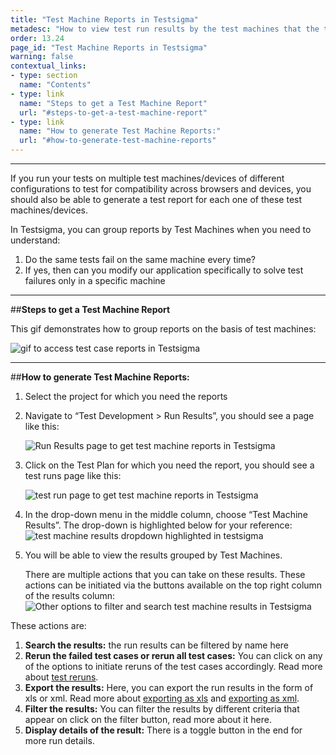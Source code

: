 ```yaml
---
title: "Test Machine Reports in Testsigma"
metadesc: "How to view test run results by the test machines that the test cases were executed on in Testsigma"
order: 13.24
page_id: "Test Machine Reports in Testsigma"
warning: false
contextual_links:
- type: section
  name: "Contents"
- type: link
  name: "Steps to get a Test Machine Report"
  url: "#steps-to-get-a-test-machine-report"
- type: link
  name: "How to generate Test Machine Reports:"
  url: "#how-to-generate-test-machine-reports"
---
```


---

If you run your tests on multiple test machines/devices of different configurations to test for compatibility across browsers and devices, you should also be able to generate a test report for each one of these test machines/devices. 

In Testsigma, you can group reports by Test Machines when you need to understand:
1. Do the same tests fail on the same machine every time?
2. If yes, then can you modify our application specifically to solve test failures only in a specific machine 


---
##**Steps to get a Test Machine Report**

This gif demonstrates how to group reports on the basis of test machines:

![gif to access test case reports in Testsigma](https://docs.testsigma.com/images/test-machine-reports/gif-get-test-case-reports-testsigma.gif)



---
##**How to generate Test Machine Reports:**

1. Select the project for which you need the reports
2. Navigate to “Test Development > Run Results”, you should see a page like this:

   ![Run Results page to get test machine reports in Testsigma](https://s3.amazonaws.com/static-docs.testsigma.com/new_images/reports/runs/test-machine-reports/run-results-page-to-get-test-machine-reports-testsigma.png)

3. Click on the Test Plan for which you need the report, you should see a test runs page like this:

   ![test run page to get test machine reports in Testsigma](https://docs.testsigma.com/images/test-machine-reports/test-run-page-to-get-test-machine-reports-in-testsigma.png)

4. In the drop-down menu in the middle column, choose “Test Machine Results”. The drop-down is highlighted below for your reference:
   ![test machine results dropdown highlighted in testsigma](https://docs.testsigma.com/images/test-machine-reports/test-machine-results-dropdown-highlighted-testsigma.png)

5. You will be able to view the results grouped by Test Machines.
 

   There are multiple actions that you can take on these results. These actions can be initiated via the buttons available on the top right column of the results column:
   ![Other options to filter and search test machine results in Testsigma](https://docs.testsigma.com/images/test-machine-reports/test-machine-results-other-options-to-filter-search-testsigma.png)

  These actions are:

  1. **Search the results:** the run results can be filtered by name here
  2. **Rerun the failed test cases or rerun all test cases:** You can click on any of the options to initiate reruns of the test cases accordingly. Read more about [test reruns](https://testsigma.com/docs/reports/runs/rerun/).
  3. **Export the results:** Here, you can export the run results in the form of xls or xml. Read more about [exporting as xls](https://testsigma.com/docs/reports/runs/export-report-xls/) and [exporting as xml](https://testsigma.com/docs/reports/runs/export-report-junit/).
  4. **Filter the results:** You can filter the results by different criteria that appear on click on the filter button, read more about it here.
  5. **Display details of the result:** There is a toggle button in the end for more run details.


